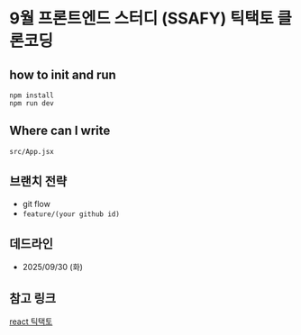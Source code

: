 # 9월 프론트엔드 스터디 (SSAFY) 틱택토 클론코딩

## how to init and run
```shell
npm install
npm run dev
```

## Where can I write
`src/App.jsx`

## 브랜치 전략
- git flow
- `feature/(your github id)`

## 데드라인
- 2025/09/30 (화)

## 참고 링크
[react 틱택토](https://ko.react.dev/learn/tutorial-tic-tac-toe)